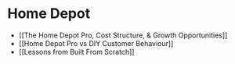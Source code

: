 # Home Depot
- [[The Home Depot Pro, Cost Structure, & Growth Opportunities]]
- [[Home Depot Pro vs DIY Customer Behaviour]]
- [[Lessons from Built From Scratch]]

